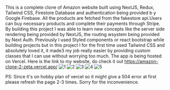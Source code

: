 This is a complete clone of Amazon website built using NextJS, Redux, Tailwind CSS, Firestore Database and authentication being provided b y Google Firebase. All the products are fetched from the fakestore api.Users can buy necessary products and complete their payments through Stripe. 
By building this project I was able to learn new concepts like the server side rendering being provided by NextJS, the routing wsystem being provided by Next Auth.
Previously I used Styled components or react bootstrap while building projects but in this project I for the first time used Tailwind CSS and absolutely loved it, it made3 my job really easier by providing custom classes that I can use without worrying too much.
The app is being hosted on Vercel. Here is the link to my website, do check it out
https://amazon-clone-2-zeta.vercel.app/
![1](https://user-images.githubusercontent.com/83940432/144621593-ded3b862-193f-4e14-8d4f-c1448d1bd8a0.png)
![2](https://user-images.githubusercontent.com/83940432/144621643-3da3d3db-d3d0-44ba-a5a2-c10f515189f4.png)
![3](https://user-images.githubusercontent.com/83940432/144621677-ab321dfb-0e9c-4891-bf98-d653d73437aa.png)
![4](https://user-images.githubusercontent.com/83940432/144621693-0026bac6-7c5c-4ab7-96eb-bb553671530c.png)
![5](https://user-images.githubusercontent.com/83940432/144621704-14271770-b58b-4262-9414-82f4d00ac4ab.png)

PS: Since it's on hobby plan of vercel so it might give a 504 error at first please refresh the page 2-3 times. Sorry for the inconvenience. 


